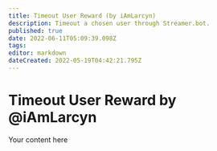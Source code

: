 ```yaml
---
title: Timeout User Reward (by iAmLarcyn)
description: Timeout a chosen user through Streamer.bot.
published: true
date: 2022-06-11T05:09:39.098Z
tags: 
editor: markdown
dateCreated: 2022-05-19T04:42:21.795Z
---
```


# Timeout User Reward by @iAmLarcyn
Your content here